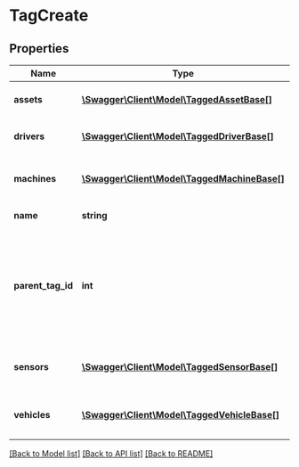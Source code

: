 # TagCreate

## Properties
Name | Type | Description | Notes
------------ | ------------- | ------------- | -------------
**assets** | [**\Swagger\Client\Model\TaggedAssetBase[]**](TaggedAssetBase.md) | The assets that belong to this tag. | [optional] 
**drivers** | [**\Swagger\Client\Model\TaggedDriverBase[]**](TaggedDriverBase.md) | The drivers that belong to this tag. | [optional] 
**machines** | [**\Swagger\Client\Model\TaggedMachineBase[]**](TaggedMachineBase.md) | The machines that belong to this tag. | [optional] 
**name** | **string** | Name of this tag. | 
**parent_tag_id** | **int** | If this tag is part a hierarchical tag tree as a child tag, the parentTagId is the ID of this tag&#39;s parent tag. | [optional] 
**sensors** | [**\Swagger\Client\Model\TaggedSensorBase[]**](TaggedSensorBase.md) | The sensors that belong to this tag. | [optional] 
**vehicles** | [**\Swagger\Client\Model\TaggedVehicleBase[]**](TaggedVehicleBase.md) | The vehicles that belong to this tag. | [optional] 

[[Back to Model list]](../README.md#documentation-for-models) [[Back to API list]](../README.md#documentation-for-api-endpoints) [[Back to README]](../README.md)


